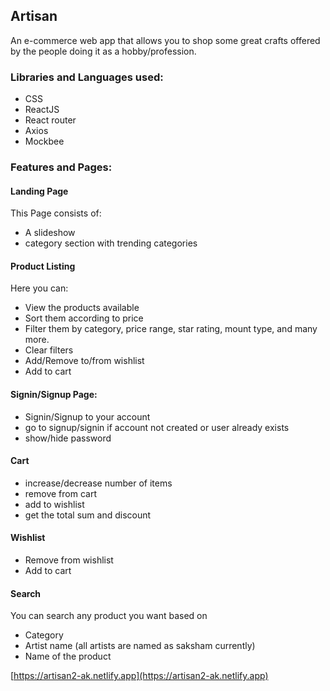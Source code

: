 ## Artisan
An e-commerce web app that allows you to shop some great crafts offered by the people doing it as a hobby/profession.

### Libraries and Languages used:
 - CSS
 - ReactJS
 - React router 
 - Axios
 - Mockbee

### Features and Pages:
#### Landing Page
This Page consists of:
 - A slideshow
 - category section with trending categories

#### Product Listing
Here you can:
 - View the products available 
 - Sort them according to price
 - Filter them by category, price range, star rating, mount type, and many more.
 - Clear filters
 - Add/Remove to/from wishlist
 - Add to cart

#### Signin/Signup Page:
 - Signin/Signup to your account
 - go to signup/signin if account not created or user already exists
 - show/hide password

#### Cart
 - increase/decrease number of items
 - remove from cart
 - add to wishlist
 - get the total sum and discount

#### Wishlist
 - Remove from wishlist
 - Add to cart
#### Search
 You can search any product you want based on 
 - Category
 - Artist name (all artists are named as saksham currently)
 - Name of the product

[https://artisan2-ak.netlify.app](https://artisan2-ak.netlify.app)




